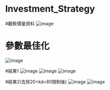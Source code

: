 # Investment_Strategy

#觀察價量資料
![image](https://github.com/user-attachments/assets/534418fb-d655-423d-b5d7-e04111d9f8dc)

# 參數最佳化
![image](https://github.com/user-attachments/assets/913559b7-a5e4-4dfb-ad3b-e07d35488cae)

#結果1
![image](https://github.com/user-attachments/assets/20109026-5430-4e02-ad0e-064876bcfacd)
![image](https://github.com/user-attachments/assets/c6cf3d4f-7c7b-4580-9052-527558e84f0a)
![image](https://github.com/user-attachments/assets/554bb4f0-1e1f-47e7-8a3d-3b82aa782b14)

#結果2(去除20<kd<80限制後)
![image](https://github.com/user-attachments/assets/73081268-38ed-4b8f-900e-2978165c35fc)
![image](https://github.com/user-attachments/assets/ce3804b7-8b66-4fbf-93c6-0836a8b005f7)

